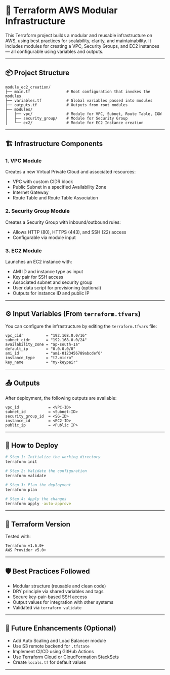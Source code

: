 ﻿# 🚀 Terraform AWS Modular Infrastructure

This Terraform project builds a modular and reusable infrastructure on AWS, using best practices for scalability, clarity, and maintainability. It includes modules for creating a VPC, Security Groups, and EC2 instances — all configurable using variables and outputs.

---

## 📦 Project Structure

```
module_ec2_creation/
├── main.tf                # Root configuration that invokes the modules
├── variables.tf           # Global variables passed into modules
├── outputs.tf             # Outputs from root modules
├── modules/
│   ├── vpc/               # Module for VPC, Subnet, Route Table, IGW
│   ├── security_group/    # Module for Security Group
│   └── ec2/               # Module for EC2 Instance creation
```

---

## 🏗️ Infrastructure Components

### 1. **VPC Module**

Creates a new Virtual Private Cloud and associated resources:

* VPC with custom CIDR block
* Public Subnet in a specified Availability Zone
* Internet Gateway
* Route Table and Route Table Association

### 2. **Security Group Module**

Creates a Security Group with inbound/outbound rules:

* Allows HTTP (80), HTTPS (443), and SSH (22) access
* Configurable via module input

### 3. **EC2 Module**

Launches an EC2 instance with:

* AMI ID and instance type as input
* Key pair for SSH access
* Associated subnet and security group
* User data script for provisioning (optional)
* Outputs for instance ID and public IP

---

## ⚙️ Input Variables (From `terraform.tfvars`)

You can configure the infrastructure by editing the `terraform.tfvars` file:

```hcl
vpc_cidr          = "192.168.0.0/16"
subnet_cidr       = "192.168.0.0/24"
availability_zone = "ap-south-1a"
default_ip        = "0.0.0.0/0"
ami_id            = "ami-0123456789abcdef0"
instance_type     = "t2.micro"
key_name          = "my-keypair"
```

---

## 📤 Outputs

After deployment, the following outputs are available:

```hcl
vpc_id             = <VPC-ID>
subnet_id          = <Subnet-ID>
security_group_id  = <SG-ID>
instance_id        = <EC2-ID>
public_ip          = <Public IP>
```

---

## 🚀 How to Deploy

```bash
# Step 1: Initialize the working directory
terraform init

# Step 2: Validate the configuration
terraform validate

# Step 3: Plan the deployment
terraform plan

# Step 4: Apply the changes
terraform apply -auto-approve
```

---

## 🧱 Terraform Version

Tested with:

```hcl
Terraform v1.6.0+
AWS Provider v5.0+
```

---

## 🛡️ Best Practices Followed

* Modular structure (reusable and clean code)
* DRY principle via shared variables and tags
* Secure key-pair-based SSH access
* Output values for integration with other systems
* Validated via `terraform validate`

---

## 📌 Future Enhancements (Optional)

* Add Auto Scaling and Load Balancer module
* Use S3 remote backend for `.tfstate`
* Implement CI/CD using GitHub Actions
* Use Terraform Cloud or CloudFormation StackSets
* Create `locals.tf` for default values

---